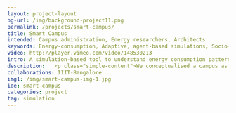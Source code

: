 ```yaml
---
layout: project-layout
bg-url: /img/background-project11.png
permalink: /projects/smart-campus/
title: Smart Campus
intended: Campus administration, Energy researchers, Architects
keywords: Energy-consumption, Adaptive, agent-based simulations, Socio-technical system, Sensor Deployment
video: http://player.vimeo.com/video/148530213
intro: A simulation-based tool to understand energy consumption patterns and cost reduction through behaviour change in existing buildings.
description:   <p class="simple-content">We conceptualised a campus as a socio-technical system and used design theory to look at adaptive approaches to improve energy utilisation. This work also explored approaches to convey the need to change energy usage patterns to address the issue of the campus' carbon footprint. Just as energy usage behaviour assumes energy to be ubiquitous, we planned to understand the use of technology to achieve responsible energy consumption ubiquitously as well.<p/><p class="simple-content">In order to model the socio-technical aspects of the campus, we collected data about the physical dimensions, the energy meter readings from its buildings, a catalogue of all the devices with their locations, campus operational policy, user behaviour and their preferences. We used IIIT - Bangalore as a case study.<br/>We used FoV’s Phoenix simulation platform to implement an agent-based model for the campus along with additional information such as population, the current billing and tariffs, etc. Using this model we created different scenarios of operations for the campus such as:<br/>1. How does the energy usage behaviour change with staggered work hours and changing course structures?<br/>2. What is the cost-benefit of deploying a new technology, for example, an adaptive sensor based device control, on the campus?<br/>3. How can we raise awareness about issues of climate change and responsible energy consumption with a dynamic campus population?</p>
collaborations: IIIT-Bangalore
img1: /img/smart-campus-img-1.jpg
ide: smart-campus
categories: project
tag: simulation
---
```

